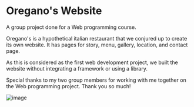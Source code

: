 # Oregano's Website
A group project done for a Web programming course.

Oregano's is a hypothetical italian restaurant that we conjured up to create its own website. It has pages for story, menu, gallery, location, and contact page.

As this is considered as the first web development project, we built the website without integrating a framework or using a library.

Special thanks to my two group members for working with me together on the Web programming project. Thank you so much!

![image](https://user-images.githubusercontent.com/77100372/159021183-e42b830e-a070-44cc-bef0-b4dc41169441.png)
